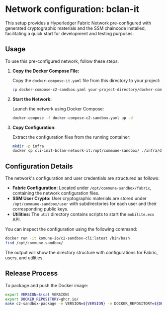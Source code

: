 # Network configuration: bclan-it

This setup provides a Hyperledger Fabric Network pre-configured with generated cryptographic materials 
and the SSM chaincode installed, facilitating a quick start for development and testing purposes.

## Usage

To use this pre-configured network, follow these steps:

1. **Copy the Docker Compose File:**

   Copy the `docker-compose-it.yaml` file from this directory to your project:

   ```bash
   cp docker-compose-c2-sandbox.yaml your-project-directory/docker-compose-c2-sandbox.yaml
   ```

2. **Start the Network:**

   Launch the network using Docker Compose:

   ```bash
   docker-compose -f docker-compose-c2-sandbox.yaml up -d
   ```

3. **Copy Configuration:**

   Extract the configuration files from the running container:

   ```bash
   mkdir -p infra
   docker cp cli-init-bclan-network-it:/opt/commune-sandbox/ ./infra/dev
   ```

## Configuration Details

The network's configuration and user credentials are structured as follows:

- **Fabric Configuration:** Located under `/opt/commune-sandbox/fabric`, containing the network configuration files.
- **SSM User Crypto:** User cryptographic materials are stored under `/opt/commune-sandbox/user` with subdirectories for each user and their corresponding public keys.
- **Utilities:** The `util` directory contains scripts to start the `mobilite.eco` API.

You can inspect the configuration using the following command:

```bash
docker run -it komune-io/c2-sandbox-cli:latest /bin/bash
find /opt/commune-sandbox/
```

The output will show the directory structure with configurations for Fabric, users, and utilities.

## Release Process

To package and push the Docker image:

```bash
export VERSION=$(cat VERSION)
export DOCKER_REPOSITORY=ghcr.io/
make c2-sandbox-package -e VERSION=${VERSION} -e DOCKER_REPOSITORY=${DOCKER_REPOSITORY}
```

